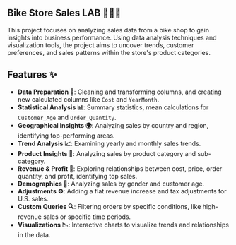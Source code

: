 ## **Bike Store Sales LAB 🚴‍♂️💼**
This project focuses on analyzing sales data from a bike shop to gain insights into business performance. Using data analysis techniques and visualization tools, the project aims to uncover trends, customer preferences, and sales patterns within the store's product categories.

## **Features ✨**

- **Data Preparation 🧹**: Cleaning and transforming columns, and creating new calculated columns like `Cost` and `YearMonth`.
- **Statistical Analysis 📊**: Summary statistics, mean calculations for `Customer_Age` and `Order_Quantity`.
- **Geographical Insights 🌍**: Analyzing sales by country and region, identifying top-performing areas.
- **Trend Analysis 📈**: Examining yearly and monthly sales trends.
- **Product Insights 🛒**: Analyzing sales by product category and sub-category.
- **Revenue & Profit 💸**: Exploring relationships between cost, price, order quantity, and profit, identifying top sales.
- **Demographics 👥**: Analyzing sales by gender and customer age.
- **Adjustments ⚙️**: Adding a flat revenue increase and tax adjustments for U.S. sales.
- **Custom Queries 🔍**: Filtering orders by specific conditions, like high-revenue sales or specific time periods.
- **Visualizations 📉**: Interactive charts to visualize trends and relationships in the data.
